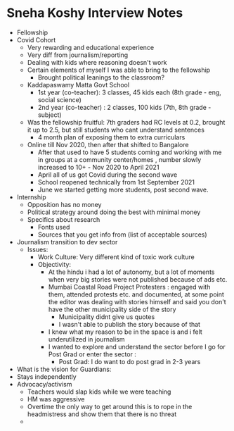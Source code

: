 # Sneha Koshy Interview Notes

-   Fellowship 
-   Covid Cohort
	-   Very rewarding and educational experience
	-   Very diff from journalism/reporting
	-   Dealing with kids where reasoning doesn't work
	-   Certain elements of myself I was able to bring to the fellowship
		-   Brought political leanings to the classroom?
	-  Kaddapaswamy Matta Govt School
		- 1st year (co-teacher): 3 classes, 45 kids each (8th grade - eng, social science)
		- 2nd year (co-teacher) : 2 classes, 100 kids (7th, 8th grade - subject)
	- Was the fellowship fruitful: 7th graders had RC levels at 0.2, brought it up to 2.5, but still students who cant understand sentences
		-  4 month plan of exposing them to extra curriculars
	- Online till Nov 2020, then after that shifted to Bangalore
		- After that used to have 5 students coming and working with me in groups at a community center/homes , number slowly increased to 10+ - Nov 2020 to April 2021 
		- April all of us got Covid during the second wave 
		- School reopened technically from 1st September 2021
		- June we started getting more students, post second wave.
- Internship
	- Opposition has no money
	- Political strategy around doing the best with minimal money
	- Specifics about research
		- Fonts used
		- Sources that you get info from (list of acceptable sources) 
- Journalism transition to dev sector
	- Issues: 
		- Work Culture: Very different kind of toxic work culture
		- Objectivity: 
			- At the hindu i had a lot of autonomy, but a lot of moments when very big stories were not published because of ads etc. 
			- Mumbai Coastal Road Project Protesters : engaged with them, attended protests etc. and documented, at some point the editor was dealing with stories himself and said you don't have the other municipality side of the story
				- Municipality didnt give us quotes
				- I wasn't able to publish the story because of that
			- I knew what my reason to be in the space is and i felt underutilized in journalism
			- I wanted to explore and understand the sector before I go for Post Grad or enter the sector : 
				- Post Grad: I do want to do post grad in 2-3 years
- What is the vision for Guardians: 
- Stays independently
- Advocacy/activism
	- Teachers would slap kids while we were teaching 
	- HM was aggressive
	- Overtime the only way to get around this is to rope in the headmistress and show them that there is no threat
	- 